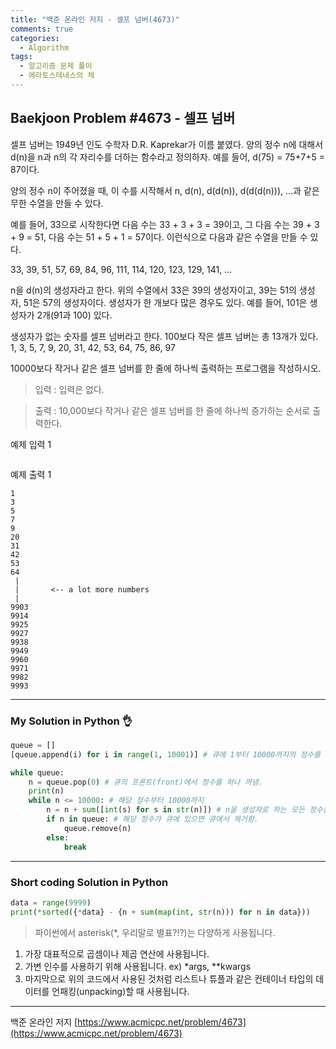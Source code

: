 ```yaml
---
title: "백준 온라인 저지 - 셀프 넘버(4673)"
comments: true
categories:
  - Algorithm
tags:
  - 알고리즘 문제 풀이
  - 에라토스테네스의 체
---
```


## Baekjoon Problem #4673 - 셀프 넘버

셀프 넘버는 1949년 인도 수학자 D.R. Kaprekar가 이름 붙였다. 양의 정수 n에 대해서 d(n)을 n과 n의 각 자리수를 더하는 함수라고 정의하자. 예를 들어, d(75) = 75+7+5 = 87이다.

양의 정수 n이 주어졌을 때, 이 수를 시작해서 n, d(n), d(d(n)), d(d(d(n))), ...과 같은 무한 수열을 만들 수 있다. 

예를 들어, 33으로 시작한다면 다음 수는 33 + 3 + 3 = 39이고, 그 다음 수는 39 + 3 + 9 = 51, 다음 수는 51 + 5 + 1 = 57이다. 이런식으로 다음과 같은 수열을 만들 수 있다.

33, 39, 51, 57, 69, 84, 96, 111, 114, 120, 123, 129, 141, ...

n을 d(n)의 생성자라고 한다. 위의 수열에서 33은 39의 생성자이고, 39는 51의 생성자, 51은 57의 생성자이다. 생성자가 한 개보다 많은 경우도 있다. 예를 들어, 101은 생성자가 2개(91과 100) 있다. 

생성자가 없는 숫자를 셀프 넘버라고 한다. 100보다 작은 셀프 넘버는 총 13개가 있다. 1, 3, 5, 7, 9, 20, 31, 42, 53, 64, 75, 86, 97

10000보다 작거나 같은 셀프 넘버를 한 줄에 하나씩 출력하는 프로그램을 작성하시오.


> 입력
> : 입력은 없다.

> 출력
> : 10,000보다 작거나 같은 셀프 넘버를 한 줄에 하나씩 증가하는 순서로 출력한다.

예제 입력 1
```

```

예제 출력 1
```
1
3
5
7
9
20
31
42
53
64
 |
 |       <-- a lot more numbers
 |
9903
9914
9925
9927
9938
9949
9960
9971
9982
9993
```

***
### My Solution in Python :ok_hand:

```python
queue = []
[queue.append(i) for i in range(1, 10001)] # 큐에 1부터 10000까지의 정수를 저장함.

while queue:
    n = queue.pop(0) # 큐의 프론트(front)에서 정수를 하나 꺼냄.
    print(n)
    while n <= 10000: # 해당 정수부터 10000까지
        n = n + sum([int(s) for s in str(n)]) # n을 생성자로 하는 모든 정수를 찾음.
        if n in queue: # 해당 정수가 큐에 있으면 큐에서 제거함.
            queue.remove(n)
        else:
            break
```

***
### Short coding Solution in Python

```python
data = range(9999)
print(*sorted({*data} - {n + sum(map(int, str(n))) for n in data}))
```

> 파이썬에서 asterisk(\*, 우리말로 별표?!?)는 다양하게 사용됩니다.
1. 가장 대표적으로 곱셈이나 제곱 연산에 사용됩니다.
2. 가변 인수를 사용하기 위해 사용됩니다. ex) \*args, \*\*kwargs
3. 마지막으로 위의 코드에서 사용된 것처럼 리스트나 튜플과 같은 컨테이너 타입의 데이터를 언패킹(unpacking)할 때 사용됩니다. 

***
백준 온라인 저지 [https://www.acmicpc.net/problem/4673](https://www.acmicpc.net/problem/4673)
